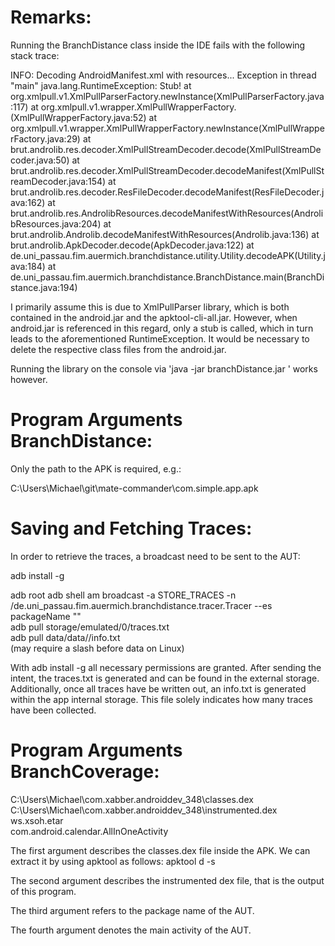 
# Remarks:

Running the BranchDistance class inside the IDE fails with the following stack trace:

INFO: Decoding AndroidManifest.xml with resources...
Exception in thread "main" java.lang.RuntimeException: Stub!
	at org.xmlpull.v1.XmlPullParserFactory.newInstance(XmlPullParserFactory.java:117)
	at org.xmlpull.v1.wrapper.XmlPullWrapperFactory.<init>(XmlPullWrapperFactory.java:52)
	at org.xmlpull.v1.wrapper.XmlPullWrapperFactory.newInstance(XmlPullWrapperFactory.java:29)
	at brut.androlib.res.decoder.XmlPullStreamDecoder.decode(XmlPullStreamDecoder.java:50)
	at brut.androlib.res.decoder.XmlPullStreamDecoder.decodeManifest(XmlPullStreamDecoder.java:154)
	at brut.androlib.res.decoder.ResFileDecoder.decodeManifest(ResFileDecoder.java:162)
	at brut.androlib.res.AndrolibResources.decodeManifestWithResources(AndrolibResources.java:204)
	at brut.androlib.Androlib.decodeManifestWithResources(Androlib.java:136)
	at brut.androlib.ApkDecoder.decode(ApkDecoder.java:122)
	at de.uni_passau.fim.auermich.branchdistance.utility.Utility.decodeAPK(Utility.java:184)
	at de.uni_passau.fim.auermich.branchdistance.BranchDistance.main(BranchDistance.java:194)
	
I primarily assume this is due to XmlPullParser library, which is both contained in the android.jar 
and the apktool-cli-all.jar. However, when android.jar is referenced in this regard, only a stub is called,
which in turn leads to the aforementioned RuntimeException. It would be necessary to delete the respective
class files from the android.jar.

Running the library on the console via 'java -jar branchDistance.jar <APK-path>' works however.

# Program Arguments BranchDistance:

Only the path to the APK is required, e.g.:

C:\Users\Michael\git\mate-commander\com.simple.app.apk

# Saving and Fetching Traces:

In order to retrieve the traces, a broadcast need to be sent to the AUT:

adb install -g <apk> <br />

adb root
adb shell am broadcast -a STORE_TRACES -n <package-name>/de.uni_passau.fim.auermich.branchdistance.tracer.Tracer --es packageName "<package-name>" <br />
adb pull storage/emulated/0/traces.txt <br />
adb pull data/data/<package-name>/info.txt <br /> (may require a slash before data on Linux)

With adb install -g all necessary permissions are granted. After sending the intent, the traces.txt
is generated and can be found in the external storage. Additionally, once all traces have be written out,
an info.txt is generated within the app internal storage. This file solely indicates how many
traces have been collected.

# Program Arguments BranchCoverage:

C:\Users\Michael\com.xabber.androiddev_348\classes.dex <br />
C:\Users\Michael\com.xabber.androiddev_348\instrumented.dex <br />
ws.xsoh.etar <br />
com.android.calendar.AllInOneActivity <br />

The first argument describes the classes.dex file inside the APK. We can extract
it by using apktool as follows: apktool d -s <apk-file>

The second argument describes the instrumented dex file, that is the output
of this program.

The third argument refers to the package name of the AUT.

The fourth argument denotes the main activity of the AUT.